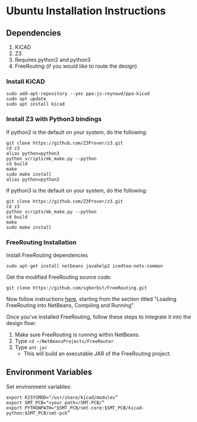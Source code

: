 # Ubuntu Installation Instructions
## Dependencies
1. KiCAD
2. Z3
3. Requires python2 and python3
4. FreeRouting (if you would like to route the design)

### Install KiCAD
```
sudo add-apt-repository --yes ppa:js-reynaud/ppa-kicad
sudo apt update
sudo apt install kicad
```

### Install Z3 with Python3 bindings

If python2 is the default on your system, do the following:

```
git clone https://github.com/Z3Prover/z3.git
cd z3
alias python=python3
python scripts/mk_make.py --python
cd build
make
sudo make install
alias python=python2
```

If python3 is the default on your system, do the following:
```
git clone https://github.com/Z3Prover/z3.git
cd z3
python scripts/mk_make.py --python
cd build
make
sudo make install
```

### FreeRouting Installation

Install FreeRouting dependencies

```
sudo apt-get install netbeans javahelp2 icedtea-netx-common
```

Get the modified FreeRouting source code:

```
git clone https://github.com/sgherbst/FreeRouting.git
```

Now follow instructions [here](http://brianhoskins.uk/install-freerouting-ubuntu-14-04-15-04/), starting from the section titled "Loading FreeRouting into NetBeans, Compiling and Running".

Once you've installed FreeRouting, follow these steps to integrate it into the design flow:
1. Make sure FreeRouting is running within NetBeans.
2. Type `cd ~/NetBeansProjects/FreeRouter`
3. Type `ant jar`
    * This will build an executable JAR of the FreeRouting project.

## Environment Variables
Set environment variables:
```
export KISYSMOD="/usr/share/kicad/modules”
export SMT_PCB="<your path>/SMT-PCB/“
export PYTHONPATH="$SMT_PCB/smt-core:$SMT_PCB/kicad-python:$SMT_PCB/smt-pcb”
```

